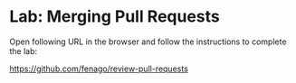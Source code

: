 # Lab: Merging Pull Requests

Open following URL in the browser and follow the instructions to complete the lab:

https://github.com/fenago/review-pull-requests

